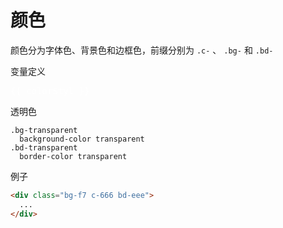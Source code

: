 # 颜色

颜色分为字体色、背景色和边框色，前缀分别为 `.c-` 、 `.bg-` 和 `.bd-`

<docs-color :color="color" />

变量定义

<pre style=color:#fff>
{{ colorStyl }}
</pre>

<script>
  export default {
    data() {
      return {
        color: {
          // 灰色系
          '000': '#000000',
          '333': '#262A30',
          '666': '#5C626B',
          '999': '#959BA3',
          fff: '#ffffff',
          aaa: '#aaaaaa',
          ccc: '#cccccc',
          eee: '#eeeeee',
          f2: '#f2f2f2',
          f7: '#f7f8f9',
          
          // a 标签
          link: '#409eff',
          
          // 主色
          main: '#ff4400'
        }
      } 
    },
    
    computed: {
      colorStyl() {
        // return `color = { ${Object.keys(this.color).map(k => `${k}: ${this.color[k]}`).join(',')} }`
        return `color = ${JSON.stringify(this.color, null, 2)}`
      }
    }
  }
</script>

透明色

```stylus
.bg-transparent
  background-color transparent
.bd-transparent  
  border-color transparent
```

例子

```html
<div class="bg-f7 c-666 bd-eee">
  ...
</div>
```
